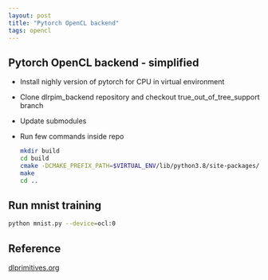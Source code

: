 ```yaml
---
layout: post
title: "Pytorch OpenCL backend"
tags: opencl
---
```


## Pytorch OpenCL backend - simplified

- Install nighly version of pytorch for CPU in virtual environment
- Clone dlrpim_backend repository and checkout true_out_of_tree_support branch
- Update submodules
- Run few commands inside repo

    ```bash
    mkdir build
    cd build
    cmake -DCMAKE_PREFIX_PATH=$VIRTUAL_ENV/lib/python3.8/site-packages/torch/share/cmake/Torch ..
    make
    cd ..
    ```

## Run mnist training

```bash
python mnist.py --device=ocl:0
```

## Reference

[dlprimitives.org](http://blog.dlprimitives.org/)
